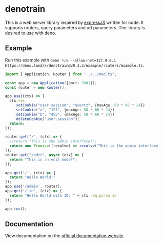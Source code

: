 # denotrain

This is a web server library inspired by [expressJS](https://expressjs.com) written for node. It supports routers, query parameters and url parameters. The library is desired to use with deno.

## Example

Run this example with `deno run --allow-net=127.0.0.1 https://deno.land/x/denotrain@v0.1.3/example/routers/example.ts`.

```ts
import { Application, Router } from "../../mod.ts";

const app = new Application({port: 3001});
const router = new Router();

app.use((ctx) => {
  ctx.res
    .setCookie("user.session", "qwertz", {maxAge: 60 * 60 * 24})
    .setCookie("a", "123", {maxAge: 60 * 60 * 24})
    .setCookie("b", "456", {maxAge: 60 * 60 * 24})
    .deleteCookie("user.session");
  return;
});

router.get("/", (ctx) => {
  //return "This is the admin interface!";
  return new Promise((resolve) => resolve("This is the admin interface! ")); 
});
router.get("/edit", async (ctx) => {
  return "This is an edit mode!"; 
});

app.get('/', (ctx) => {
  return "Hello World!"
});
app.use('/admin', router);
app.get('/:id', (ctx) => {
  return "Hello World with ID: " + ctx.req.param.id
});

app.run();
```

## Documentation

View documentation on the [official documentation website](https://doc.deno.land/https/raw.githubusercontent.com/Caesar2011/denotrain/master/mod.ts).